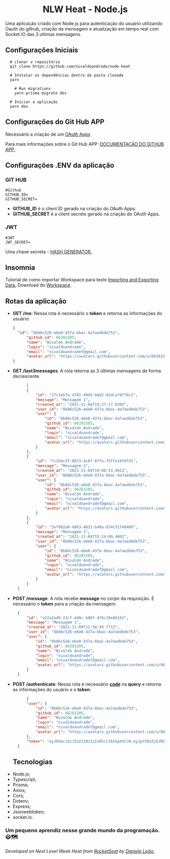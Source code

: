 <h1 align="center">NLW Heat - Node.js</h1>


Uma aplicação criado com Node.js para autenticação do usuário utilizando Oauth do github, criação da mensagem e atualização em tempo real com Socket.IO das 3 ultimas mensagens.

## **Configurações Iniciais**

```
  # clonar o repositório
  git clone https://github.com/nivaldoandrade/node-heat

  # Instalar as dependências dentro da pasta clonada
  yarn

	# Run migrations
	yarn prisma migrate dev

  # Iniciar a aplicação
  yarn dev

```

## **Configurações do Git Hub APP**

Necessário a criação de um [OAuth Apps](https://github.com/settings/developers)

Para mais informações sobre o Git Hub APP: [DOCUMENTAÇÃO DO GITHUB APP.](https://docs.github.com/en/developers/apps/building-oauth-apps/authorizing-oauth-apps)

## **Configurações .ENV da aplicação**

### **GIT HUB**
```
#Github
GITHUB_ID=
GITHUB_SECRET=
```

- **GITHUB_ID** é o client ID gerado na criação do OAuth Apps.
- **GITHUB_SECRET** é a client secrets gerado na criação do OAuth Apps.

### **JWT**
```
#JWT
JWT_SECRET=
```
Uma chave secreta - [HASH GENERATOR.](https://hash-generator.io/md5-hash-generator.php?hl=en&gclid=CjwKCAiAs92MBhAXEiwAXTi2599mv4meGTB7sfuoULf0DL8CJbm0xh7QPteVo3y8ltHkUGBX4ZhUyhoCP2oQAvD_BwE)

## **Insomnia**

Tutorial de como importar Workspace para teste [Importing and Exporting Data.](https://support.insomnia.rest/article/52-importing-and-exporting-data)
Download do [Workspace](https://github.com/nivaldoandrade/node-heat/blob/main/insomniaData/node-heat.json).

## **Rotas da aplicação**

* **GET /me**: Nessa rota é necessário o **token** e retorna as informações do usuário:

  ```JSON
  {
    "id": "8b86c526-e6e0-437a-bbac-4a7aedbde753",
		"github_id": 66283205,
		"name": "Nivaldo Andrade",
		"login": "nivaldoandrade",
		"email": "nivaldoandradef@gmail.com",
		"avatar_url": "https://avatars.githubusercontent.com/u/66283205?v=4"
  }
  ```

* **GET /last3messages**: A rota retorna as 3 últimas mensagens  de forma decrescente.

  ```JSON
		[
		{
			"id": "27c2eb7a-4701-49d3-b6d2-92dca70f7bc2",
			"message": "Mensagem 1",
			"created_at": "2021-11-04T19:27:17.039Z",
			"user_id": "8b86c526-e6e0-437a-bbac-4a7aedbde753",
			"user": {
				"id": "8b86c526-e6e0-437a-bbac-4a7aedbde753",
				"github_id": 66283205,
				"name": "Nivaldo Andrade",
				"login": "nivaldoandrade",
				"email": "nivaldoandradef@gmail.com",
				"avatar_url": "https://avatars.githubusercontent.com/u/66283205?v=4"
			}
		},
		{
			"id": "7c3d4c3f-0073-4c8f-8ffe-75ffe19f0f41",
			"message": "Mensagem 2",
			"created_at": "2021-11-04T19:00:53.941Z",
			"user_id": "8b86c526-e6e0-437a-bbac-4a7aedbde753",
			"user": {
				"id": "8b86c526-e6e0-437a-bbac-4a7aedbde753",
				"github_id": 66283205,
				"name": "Nivaldo Andrade",
				"login": "nivaldoandrade",
				"email": "nivaldoandradef@gmail.com",
				"avatar_url": "https://avatars.githubusercontent.com/u/66283205?v=4"
			}
		},
		{
			"id": "2ef902a0-4963-4031-b49a-834c51f4940d",
			"message": "Mensagem 3",
			"created_at": "2021-11-04T15:24:09.486Z",
			"user_id": "8b86c526-e6e0-437a-bbac-4a7aedbde753",
			"user": {
				"id": "8b86c526-e6e0-437a-bbac-4a7aedbde753",
				"github_id": 66283205,
				"name": "Nivaldo Andrade",
				"login": "nivaldoandrade",
				"email": "nivaldoandradef@gmail.com",
				"avatar_url": "https://avatars.githubusercontent.com/u/66283205?v=4"
			}
		}
	]
  ```

* **POST /message**: A rota recebe **message** no corpo da requisição. É necessário o **token** para a criação da mensagem.

  ```JSON
	{
		"id": "a22a2ed9-22cf-4d8c-b08f-4f6c10e88162",
		"message": "Messagem 1",
		"created_at": "2021-11-09T12:58:49.771Z",
		"user_id": "8b86c526-e6e0-437a-bbac-4a7aedbde753",
		"user": {
			"id": "8b86c526-e6e0-437a-bbac-4a7aedbde753",
			"github_id": 66283205,
			"name": "Nivaldo Andrade",
			"login": "nivaldoandrade",
			"email": "nivaldoandradef@gmail.com",
			"avatar_url": "https://avatars.githubusercontent.com/u/66283205?v=4"
		}
	}
  ```
* **POST /authenticate**: Nessa rota é necessário [**code**](https://docs.github.com/en/developers/apps/building-oauth-apps/authorizing-oauth-apps#2-users-are-redirected-back-to-your-site-by-github) na **query** e retorna as informações do usuário e o **token**:

  ```JSON
		{
		"user": {
			"id": "8b86c526-e6e0-437a-bbac-4a7aedbde753",
			"github_id": 66283205,
			"name": "Nivaldo Andrade",
			"login": "nivaldoandrade",
			"email": "nivaldoandradef@gmail.com",
			"avatar_url": "https://avatars.githubusercontent.com/u/66283205?v=4"
		},
		"token": "eyJhbGciOiJIUzI1NiIsInR5cCI6IkpXVCJ9.eyJpYXQiOjE2MzY0MDcxMTgsImV4cCI6MTYzNjQ5MzUxOCwic3ViIjoiOGI4NmM1MjYtZTZlMC00MzdhLWJiYWMtNGE3YWVkYmRlNzUzIn0.1iQXP8FCpfEJ6QAhD4fg7iLPC2wvfC5qQ59pTRF0Iro"
	}
  ```

	## **Tecnologias**
- Node.js;
- Typescript;
- Prisma;
- Axios;
- Cors;
- Dotenv;
- Express;
- Jsonwebtoken;
- socket.io.

### **Um pequeno aprendiz nesse grande mundo da programação.** 😃🗺

<p>
	<h6>Developed on Next Level Week Heat from <a href="https://rocketseat.com.br">RocketSeat</a> by <a href="https://www.linkedin.com/in/danieleleaoevangelista/?originalSubdomain=br">Daniele Leão.</a></h6>
</p>
